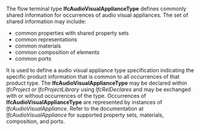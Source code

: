 The flow terminal type **IfcAudioVisualApplianceType** defines commonly shared information for occurrences of audio visual appliances. The set of shared information may include:

* common properties with shared property sets
* common representations
* common materials
* common composition of elements
* common ports

It is used to define a audio visual appliance type specification indicating the specific product information that is common to all occurrences of that product type. The **IfcAudioVisualApplianceType** may be declared within _IfcProject_ or _IfcProjectLibrary_ using _IfcRelDeclares_ and may be exchanged with or without occurrences of the type. Occurrences of **IfcAudioVisualApplianceType** are represented by instances of _IfcAudioVisualAppliance_. Refer to the documentation at _IfcAudioVisualAppliance_ for supported property sets, materials, composition, and ports.
